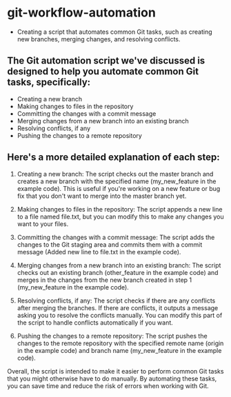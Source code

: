 # git-workflow-automation

- Creating a script that automates common Git tasks, such as creating new branches, merging changes, and resolving conflicts.

## The Git automation script we've discussed is designed to help you automate common Git tasks, specifically:

- Creating a new branch
- Making changes to files in the repository
- Committing the changes with a commit message
- Merging changes from a new branch into an existing branch
- Resolving conflicts, if any
- Pushing the changes to a remote repository

## Here's a more detailed explanation of each step:

1. Creating a new branch: The script checks out the master branch and creates a new branch with the specified name (my_new_feature in the example code). This is useful if you're working on a new feature or bug fix that you don't want to merge into the master branch yet.

2. Making changes to files in the repository: The script appends a new line to a file named file.txt, but you can modify this to make any changes you want to your files.

3. Committing the changes with a commit message: The script adds the changes to the Git staging area and commits them with a commit message (Added new line to file.txt in the example code).

4. Merging changes from a new branch into an existing branch: The script checks out an existing branch (other_feature in the example code) and merges in the changes from the new branch created in step 1 (my_new_feature in the example code).

5. Resolving conflicts, if any: The script checks if there are any conflicts after merging the branches. If there are conflicts, it outputs a message asking you to resolve the conflicts manually. You can modify this part of the script to handle conflicts automatically if you want.

6. Pushing the changes to a remote repository: The script pushes the changes to the remote repository with the specified remote name (origin in the example code) and branch name (my_new_feature in the example code).

Overall, the script is intended to make it easier to perform common Git tasks that you might otherwise have to do manually. By automating these tasks, you can save time and reduce the risk of errors when working with Git.